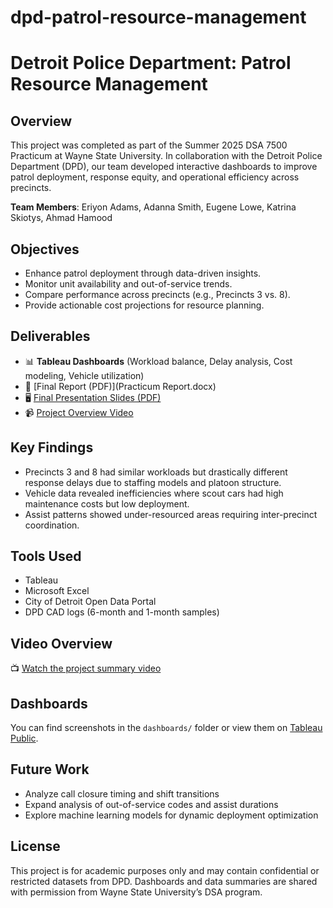 # dpd-patrol-resource-management
# Detroit Police Department: Patrol Resource Management

## Overview
This project was completed as part of the Summer 2025 DSA 7500 Practicum at Wayne State University. In collaboration with the Detroit Police Department (DPD), our team developed interactive dashboards to improve patrol deployment, response equity, and operational efficiency across precincts.

**Team Members**: Eriyon Adams, Adanna Smith, Eugene Lowe, Katrina Skiotys, Ahmad Hamood

## Objectives
- Enhance patrol deployment through data-driven insights.
- Monitor unit availability and out-of-service trends.
- Compare performance across precincts (e.g., Precincts 3 vs. 8).
- Provide actionable cost projections for resource planning.

## Deliverables
- 📊 **Tableau Dashboards** (Workload balance, Delay analysis, Cost modeling, Vehicle utilization)
- 📄 [Final Report (PDF)](Practicum Report.docx)
- 🖥️ [Final Presentation Slides (PDF)](./Presentation_Final.pdf)
- 📹 [Project Overview Video](./video/overview_video_link.txt)

## Key Findings
- Precincts 3 and 8 had similar workloads but drastically different response delays due to staffing models and platoon structure.
- Vehicle data revealed inefficiencies where scout cars had high maintenance costs but low deployment.
- Assist patterns showed under-resourced areas requiring inter-precinct coordination.

## Tools Used
- Tableau
- Microsoft Excel
- City of Detroit Open Data Portal
- DPD CAD logs (6-month and 1-month samples)

## Video Overview
📺 [Watch the project summary video](<insert-YouTube-or-Drive-link-here>)

## Dashboards
You can find screenshots in the `dashboards/` folder or view them on [Tableau Public](<insert-link-if-available>).

## Future Work
- Analyze call closure timing and shift transitions
- Expand analysis of out-of-service codes and assist durations
- Explore machine learning models for dynamic deployment optimization

## License
This project is for academic purposes only and may contain confidential or restricted datasets from DPD. Dashboards and data summaries are shared with permission from Wayne State University’s DSA program.

